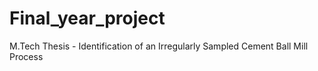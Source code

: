 # Final_year_project
M.Tech Thesis - Identification of an Irregularly Sampled Cement Ball Mill Process

